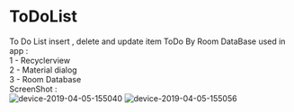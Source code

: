 # ToDoList
To Do List insert , delete and update item ToDo By Room DataBase 
used in app : <br />
1 - Recyclerview <br />
2 - Material dialog <br />
3 - Room Database <br/>
ScreenShot : <br/>
![device-2019-04-05-155040](https://user-images.githubusercontent.com/12888482/55632850-69615c80-57bb-11e9-8347-f685ca0dcfa6.png)
![device-2019-04-05-155056](https://user-images.githubusercontent.com/12888482/55632938-a3326300-57bb-11e9-9735-01702f894937.png)

